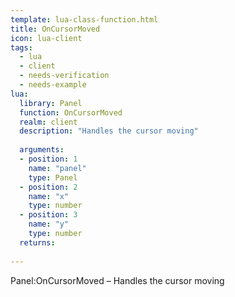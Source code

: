 ```yaml
---
template: lua-class-function.html
title: OnCursorMoved
icon: lua-client
tags:
  - lua
  - client
  - needs-verification
  - needs-example
lua:
  library: Panel
  function: OnCursorMoved
  realm: client
  description: "Handles the cursor moving"
  
  arguments:
  - position: 1
    name: "panel"
    type: Panel
  - position: 2
    name: "x"
    type: number
  - position: 3
    name: "y"
    type: number
  returns:
    
---
```


<div class="lua__search__keywords">
Panel:OnCursorMoved &#x2013; Handles the cursor moving
</div>
